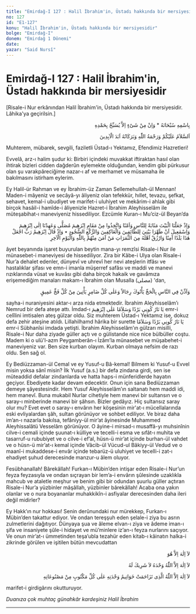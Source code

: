 ```yaml
---
title: "Emirdağ-I 127 : Halil İbrahim'in, Üstadı hakkında bir mersiyesidir"
no: 127
id: "E1-127"
konu: "Halil İbrahim'in, Üstadı hakkında bir mersiyesidir"
bolge: "Emirdağ-I"
donem: "Emirdağ 1 Dönemi"
date: 
yazar: "Said Nursî"
---
```


# Emirdağ-I 127 : Halil İbrahim'in, Üstadı hakkında bir mersiyesidir

<p class="takdim">[Risale-i Nur erkânından Halil İbrahim'in, Üstadı hakkında bir mersiyesidir. Lâhika'ya geçirilsin.]</p>

<p class="arabic" dir="rtl" title="Meal: “Subhân Allah’ın adıyla” * “Hiçbir şey yoktur ki O'nu hamd ile tesbih etmesin” [İsrâ 17:44]">بِاسْمِهِ سُبْحَانَهُ * وَاِنْ مِنْ شَىْءٍ اِلاَّ يُسَبِّحُ بِحَمْدِهِ</p>

<p class="arabic" dir="rtl" title="Meal: “Allah'ın selamı, rahmeti ve bereketleri ebediyyen üzerinize olsun.”">اَلسَّلاَمُ عَلَيْكُمْ وَرَحْمَةُ اللّٰهِ وَبَرَكَاتُهُ اَبَدَ الْآبِدِينَ</p>

Muhterem, mübarek, sevgili, faziletli Üstad-ı Yektamız, Efendimiz Hazretleri!

Evvelâ, arz-ı halim şudur ki: Birbiri içindeki muvakkat iftiraktan hasıl olan ihtirak bizleri cidden dağderûn eylemekte olduğundan, kendim gibi pürkusur olan şu varakpâreciğime nazar-ı af ve merhamet ve müsamaha ile bakılmasını istirham eylerim.

Ey Halil-ür Rahman ve ey İbrahim-üz Zaman Sellemehullah-ül Mennan! Maden-i mâyeniz ve secâyâ-yı âliyeniz olan tefekkür, hıllet, tevazu, şefkat, sehavet, kemal-i ubudiyet ve marifet-i uluhiyet ve mekârim-i ahlak gibi birçok hasâil-i hamîde-i âliyenizle Hazret-i İbrahim Aleyhisselâm ile müteşabihat-ı maneviyeniz hissediliyor. Ezcümle Kuran-ı Mu’ciz-ül Beyan’da

<p class="arabic" dir="rtl" title="Meal: “Hani, biz Kâbe'yi insanlara toplantı ve güven yeri kılmıştık. Siz de Makam-ı İbrahim'den kendinize bir namaz yeri edinin. İbrahim ve İsmail'e şöyle emretmiştik: “Tavaf edenler, kendini ibadete verenler, rukû ve secde edenler için evimi (Kâbe'yi) tertemiz tutun.” Hani İbrahim, “Rabbim! Bu şehri güvenli bir şehir kıl. Halkından Allah'a ve ahiret gününe iman edenleri her türlü ürünle rızıklandır” demişti.” [Bakara Sûresi, 2:125-126]">وَاِذْ جَعَلْنَا الْبَيْتَ مَثَابَةً لِلنَّاسِ وَاَمْنًا وَاتَّخِذُوا مِنْ مَقَامِ اِبْرٰهِيمَ مُصَلًّى وَعَهِدْنَا اِلٰى اِبْرٰهِيمَ وَاِسْمٰعِيلَ اَنْ طَهِّرَا بَيْتِيَ لِلطَّائِفِينَ وَالْعَاكِفِينَ وَالرُّكَّعِ السُّجُودِ ٭ وَاِذْ قَالَ اِبْرٰهِيمُ رَبِّ اجْعَلْ هٰذَا بَلَدًا آمِنًا وَارْزُقْ اَهْلَهُ مِنَ الثَّمَرَاتِ مَنْ آمَنَ مِنْهُمْ بِاللّٰهِ وَالْيَوْمِ الْآخِرِ</p>

âyet beyanında işaret buyurulan beytin mana-yı remzîsi Risale-i Nur ile münasebet-i maneviyesi de hissediliyor. Zira bir Kâbe-i Ulya olan Risale-i Nur’a dehalet edenler, dünyevî ve uhrevî her nevi ateşlerin itfâsı ve hastalıklar şifası ve emn-i imanla müşerref safâsı ve maddi ve manevi rızıklarında vüsat ve kuvâsı gibi daha birçok hakaik ve gavâmıza erişemediğim manaları makam-ı İbrahim olan Musalla (<span class="arabic" dir="rtl" title="">مصلى</span>) 'dan,

<p class="arabic" dir="rtl" title="Meal: “İnsanlar arasında haccı ilan et ki, gerek yaya olarak, gerek uzak yollardan gelen yorgun develer üzerinde sana gelsinler.” [Hac Sûresi, 22:27]">وَاَذِّنْ فِي النَّاسِ بِالْحَجِّ يَأْتُوكَ رِجَالاً وَعَلٰى كُلِّ ضَامِرٍ يَأْتِينَ مِنْ كُلِّ فَجٍّ عَمِيقٍ</p>

sayha-i nuraniyesini aktar-ı arza nida etmektedir. İbrahim Aleyhisselâm’ı Nemrud bir defa ateşe attı. İmdad-ı <span class="arabic" dir="rtl" title="Meal: “Ey ateş! İbrahim'e karşı serin ve esenlik ol” Enbiyâ Sûresi, 21:69">يَا نَارُ كُونِي بَرْدًا وَسَلاَمًا عَلٰى اِبْرٰهِيمَ</span> emr-i celîlini imtisalen ateş gülzar oldu. Siz muhterem Üstad-ı Yektamız ise, dokuz defa zehir ateşine atıldı. Lillahilhamd hârika bir surette <span class="arabic" dir="rtl" title="Meal: “Ey ateş! Serin ve esenlik ol”">يَا نَارُ كُونِي بَرْدًا وَسَلاَمًا</span> emr-i Sübhanîsi imdada yetişti. İbrahim Aleyhisselâm’ın gülzarı misilli, Risale-i Nur daha ziyade güller açtı ve o gülistande nice nice bülbüller coştu. Madem ki o ulü'l-azm Peygamberân-ı İzâm’la münasebet ve müşabehet-i maneviyeniz var. Ben size kurban olayım. Kurban olmaya nefsim de razı oldu. Sen sağ ol.

Ey Bediüzzaman-ül Cemal ve ey Yusuf-u Bâ-kemal! Bilmem ki Yusuf-u Evvel misin yoksa sânî misin? İlk Yusuf (a.s.) bir defa zindana girdi, sen ise müteaddid defalar zindanlarda ve hatta haps-i münferidlerde hayatın geçiyor. Ebediyete kadar devam edecektir. Onun için sana Bediüzzaman demeye şâyestesindir. Hem Yusuf Aleyhisselâm’ın saltanatı hem maddi idi, hem manevî. Buna mukabil Nurlar cihetiyle hem manevi bir sultansın ve o saray-ı minberinde manevi bir şâhsın. Bizler gedâyız. Hiç sultansız saray olur mu? Evet evet o saray-ı envârın her köşesinin mir'at-ı mücellalarında eski evliyalardan şâh, sultan görünüyor ve sohbet ediliyor. Ve biraz daha im’an-ı nazarla bakılsa, tefâniyy-ül mir’at âyinesinde Muhammed Aleyhissalâtü Vesselâm görünüyor. O âyine-i mirsad-ı musaffâ-yı muhsinînin cilve-i cemali içinde şuunat-ı külliye ve tecelli-i esma ve sıfât-ı muhita ve tasarruf-u rububiyet ve o cilve-i ef’al, hüsn-ü mir’at içinde burhan-ül vahdet ve o hüsn-ü mir’at-ı kemal içinde Vâcib-ül Vücud-ul Bâkiyy-ül Vedud ve o maanî-i mukaddese-i envâr içinde tebarüz-ü uluhiyet ve tecelli-i zat-ı ehadiyet şuhud derecesinde manzur-u âlem oluyor.

Fesübhanallah! Bârekâllah! Furkan-ı Mübin’den intişar eden Risale-i Nur’un feyza feyzasıyla ve ondan sıçrayan bir lem’a-i envârın şûlesinde uzaklıkla mahcub ve ataletle meşhur ve benim gibi bir odundan şuurlu güller açtıran Risale-i Nur’a yüzbinler mâşâllah, yüzbinler bârekâllah! Acaba ona yakın olanlar ve o nura boyananlar muhakkikîn-i asfiyalar derecesinden daha ileri değil midirler?

Ey Hakk’ın nur hokkası! Senin derûnundaki nur mürekkep, Furkan-ı Mübin’den takattur ediyor. Ve ondan tereşşuh eden şelale-i ziya bu asrın zulmetlerini dağıtıyor. Dünyaya şua ve âleme elvan-ı ziya ve âdeme iman-ı şifa ve insaniyete şûle-i hidayet ve mü’minlere iz’an-ı feyza nurlarını saçıyor. Ve onun mir’at-ı ümmetinden teşa’ubla tezahür eden kitab-ı kâinatın halka-i zikrinde görülen ve işitilen bütün mevcudattan

<p class="arabic" dir="rtl" title="Meal: “O’ndan (Allah’tan) başka ilah yoktur.” [Bakara Sûresi, 2:163; Âl-i İmrân Sûresi, 3:2; Haşir Sûresi, 59:22]">لاَ اِلٰهَ اِلاَّ هُوَ</p>

<p class="arabic" dir="rtl" title="Meal: “Allah’tan başka ilâh yoktur. O birdir; şeriki yoktur”">لاَ اِلٰهَ اِلاَّ اللّٰهُ وَحْدَهُ لاَ شَرِيكَ لَهُ</p>

<p class="arabic" dir="rtl" title="Meal: “Birliğinin mühürleri, kendi yarattığı sanatlı eserlerinden herbir mektup üzerinde çokca görünen Allah'tan başka ilah yoktur.” ">لاَ اِلٰهَ اِلاَّ اللّٰهُ الَّذِى تَزَاحَمَتْ خَوَاتِيمُ وَحْدَتِهِ عَلٰى كُلِّ مَكْتُوبٍ مِنْ مَصْنُوعَاتِهِ</p>

marifet-i girdigârını okutturuyor.

*Duanıza çok muhtaç günahkâr kardeşiniz*
*Halil İbrahim*

***
